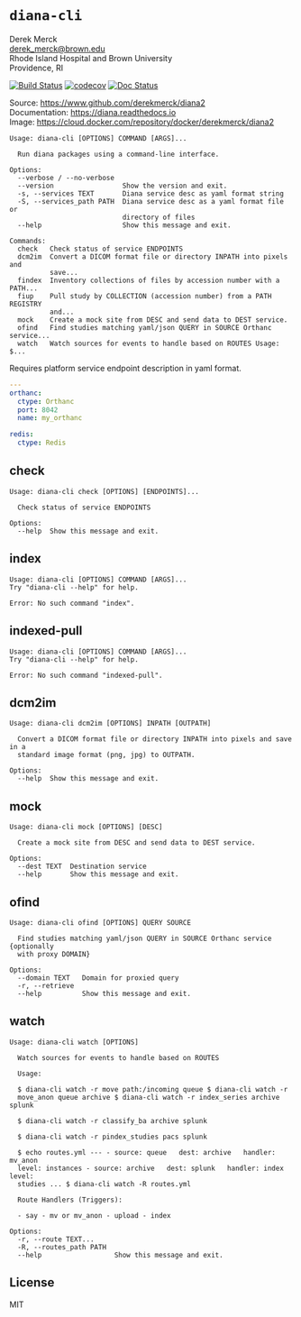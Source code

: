 
`diana-cli`
==================

Derek Merck  
<derek_merck@brown.edu>  
Rhode Island Hospital and Brown University  
Providence, RI  

[![Build Status](https://travis-ci.org/derekmerck/diana2.svg?branch=master)](https://travis-ci.org/derekmerck/diana2)
[![codecov](https://codecov.io/gh/derekmerck/diana2/branch/master/graph/badge.svg)](https://codecov.io/gh/derekmerck/diana2)
[![Doc Status](https://readthedocs.org/projects/diana/badge/?version=latest)](https://diana.readthedocs.io/en/latest/?badge=latest)

Source: <https://www.github.com/derekmerck/diana2>  
Documentation: <https://diana.readthedocs.io>  
Image:  <https://cloud.docker.com/repository/docker/derekmerck/diana2>

```
Usage: diana-cli [OPTIONS] COMMAND [ARGS]...

  Run diana packages using a command-line interface.

Options:
  --verbose / --no-verbose
  --version                 Show the version and exit.
  -s, --services TEXT       Diana service desc as yaml format string
  -S, --services_path PATH  Diana service desc as a yaml format file or
                            directory of files
  --help                    Show this message and exit.

Commands:
  check   Check status of service ENDPOINTS
  dcm2im  Convert a DICOM format file or directory INPATH into pixels and
          save...
  findex  Inventory collections of files by accession number with a PATH...
  fiup    Pull study by COLLECTION (accession number) from a PATH REGISTRY
          and...
  mock    Create a mock site from DESC and send data to DEST service.
  ofind   Find studies matching yaml/json QUERY in SOURCE Orthanc service...
  watch   Watch sources for events to handle based on ROUTES Usage: $...
```

Requires platform service endpoint description in yaml format.

```yaml
---
orthanc:
  ctype: Orthanc
  port: 8042
  name: my_orthanc

redis:
  ctype: Redis
```
## check

```
Usage: diana-cli check [OPTIONS] [ENDPOINTS]...

  Check status of service ENDPOINTS

Options:
  --help  Show this message and exit.
```
## index

```
Usage: diana-cli [OPTIONS] COMMAND [ARGS]...
Try "diana-cli --help" for help.

Error: No such command "index".
```
## indexed-pull

```
Usage: diana-cli [OPTIONS] COMMAND [ARGS]...
Try "diana-cli --help" for help.

Error: No such command "indexed-pull".
```
## dcm2im

```
Usage: diana-cli dcm2im [OPTIONS] INPATH [OUTPATH]

  Convert a DICOM format file or directory INPATH into pixels and save in a
  standard image format (png, jpg) to OUTPATH.

Options:
  --help  Show this message and exit.
```
## mock

```
Usage: diana-cli mock [OPTIONS] [DESC]

  Create a mock site from DESC and send data to DEST service.

Options:
  --dest TEXT  Destination service
  --help       Show this message and exit.
```
## ofind

```
Usage: diana-cli ofind [OPTIONS] QUERY SOURCE

  Find studies matching yaml/json QUERY in SOURCE Orthanc service {optionally
  with proxy DOMAIN}

Options:
  --domain TEXT   Domain for proxied query
  -r, --retrieve
  --help          Show this message and exit.
```
## watch

```
Usage: diana-cli watch [OPTIONS]

  Watch sources for events to handle based on ROUTES

  Usage:

  $ diana-cli watch -r move path:/incoming queue $ diana-cli watch -r
  move_anon queue archive $ diana-cli watch -r index_series archive splunk

  $ diana-cli watch -r classify_ba archive splunk

  $ diana-cli watch -r pindex_studies pacs splunk

  $ echo routes.yml --- - source: queue   dest: archive   handler: mv_anon
  level: instances - source: archive   dest: splunk   handler: index   level:
  studies ... $ diana-cli watch -R routes.yml

  Route Handlers (Triggers):

  - say - mv or mv_anon - upload - index

Options:
  -r, --route TEXT...
  -R, --routes_path PATH
  --help                  Show this message and exit.
```


License
-------------

MIT

